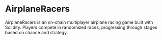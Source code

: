 # AirplaneRacers
AirplaneRacers is an on-chain multiplayer airplane racing game built with Solidity. Players compete in randomized races, progressing through stages based on chance and strategy.
